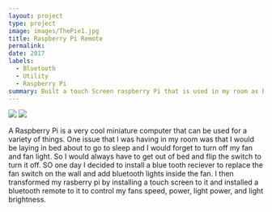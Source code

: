 ```yaml
---
layout: project
type: project
image: images/ThePie1.jpg
title: Raspberry Pi Remote
permalink:
date: 2017
labels:
  - Bluetooth
  - Utility
  - Raspberry Pi
summary: Built a touch Screen raspberry Pi that is used in my room as bluetooth remote.
---
```

<img class="ui image" src="{{ site.baseurl }}/images/pie2.JPG">
<img class="ui image" src="{{ site.baseurl }}/images/pie_back.JPG">

A Raspberry Pi is a very cool miniature computer that can be used for a variety of things. One issue that I was having in my room was that
I would be laying in bed about to go to sleep and I would forget to turn off my fan and fan light. So I would always have to get out of
bed and flip the switch to turn it off. SO one day I decided to install a blue tooth reciever to replace the fan switch on the wall and
add bluetooth lights inside the fan. I then transformed my rasberry pi by installing a touch screen to it and installed a bluetooth remote
to it to control my fans speed, power, light power, and light brightness.
